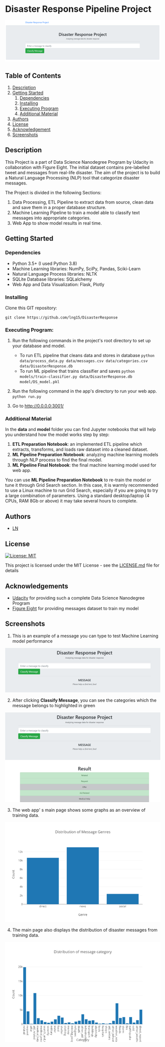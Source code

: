# Disaster Response Pipeline Project

![Intro Pic](img/head.PNG)

## Table of Contents
1. [Description](#description)
2. [Getting Started](#getting_started)
	1. [Dependencies](#dependencies)
	2. [Installing](#installing)
	3. [Executing Program](#executing)
	4. [Additional Material](#material)
3. [Authors](#authors)
4. [License](#license)
5. [Acknowledgement](#acknowledgement)
6. [Screenshots](#screenshots)

<a name="descripton"></a>
## Description

This Project is a part of Data Science Nanodegree Program by Udacity in collaboration with Figure Eight.
The initial dataset contains pre-labelled tweet and messages from real-life disaster. 
The aim of the project is to build a Natural Language Processing (NLP) tool that categorize disaster messages.

The Project is divided in the following Sections:

1. Data Processing, ETL Pipeline to extract data from source, clean data and save them in a proper database structure.
2. Machine Learning Pipeline to train a model able to classify text messages into appropriate categories.
3. Web App to show model results in real time. 

<a name="getting_started"></a>
## Getting Started

<a name="dependencies"></a>
### Dependencies
* Python 3.5+ (I used Python 3.8)
* Machine Learning libraries: NumPy, SciPy, Pandas, Sciki-Learn
* Natural Language Process libraries: NLTK
* SQLite Database libraries: SQLalchemy
* Web App and Data Visualization: Flask, Plotly

<a name="installing"></a>
### Installing
Clone this GIT repository:
```
git clone https://github.com/lng15/DisasterResponse
```
<a name="executing"></a>

### Executing Program:
1. Run the following commands in the project's root directory to set up your database and model.

    - To run ETL pipeline that cleans data and stores in database
        `python data/process_data.py data/messages.csv data/categories.csv data/DisasterResponse.db`
    - To run ML pipeline that trains classifier and saves
        `python models/train-classifier.py data/DisasterResponse.db model/DS_model.pkl`

2. Run the following command in the app's directory to run your web app.
    `python run.py`

3. Go to http://0.0.0.0:3001/

<a name="material"></a>

### Additional Material

In the **data** and **model** folder you can find Jupyter notebooks that will help you understand how the model works step by step:
1. **ETL Preparation Notebook**: an implemented ETL pipeline which extracts, transforms, and loads raw dataset into a cleaned dataset. 
2. **ML Pipeline Preparation Notebook**: analyzing machine learning models through NLP process to find the final model.
3. **ML Pipeline Final Notebook**: the final machine learning model used for web app.

You can use **ML Pipeline Preparation Notebook** to re-train the model or tune it through Grid Search section.
In this case, it is warmly recommended to use a Linux machine to run Grid Search, especially if you are going to try a large combination of parameters.
Using a standard desktop/laptop (4 CPUs, RAM 8Gb or above) it may take several hours to complete. 

<a name="authors"></a>
## Authors

* [LN](https://github.com/lng15)

<a name="license"></a>

## License
[![License: MIT](https://img.shields.io/badge/License-MIT-yellow.svg)](https://opensource.org/licenses/MIT)

This project is licensed under the MIT License - see the [LICENSE.md](LICENSE.md) file for details

<a name="acknowledgement"></a>

## Acknowledgements

* [Udacity](https://www.udacity.com/) for providing such a complete Data Science Nanodegree Program
* [Figure Eight](https://www.figure-eight.com/) for providing messages dataset to train my model

<a name="screenshots"></a>
## Screenshots

1. This is an example of a message you can type to test Machine Learning model performance

![Sample Input](img/example_input.png)

2. After clicking **Classify Message**, you can see the categories which the message belongs to highlighted in green

![Sample Output](img/example.PNG)

3. The web app' s main page shows some graphs as an overview of training data.

![Main Page](img/overview.png)

4. The main page also displays the distribution of disaster messages from training data.

![Main Page](img/distribution.png)